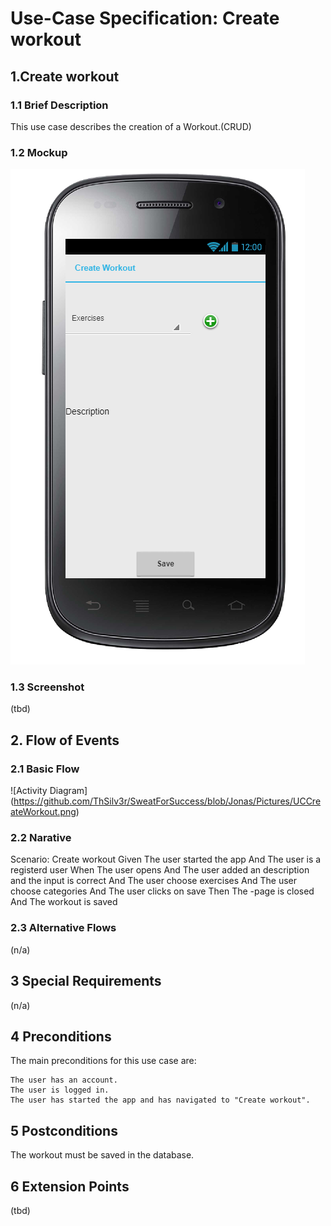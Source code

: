 # Use-Case Specification: Create workout
## 1.Create workout
### 1.1 Brief Description
This use case describes the creation of a Workout.(CRUD)
### 1.2 Mockup
![](https://github.com/ThSilv3r/SweatForSuccess/blob/Jonas/Pictures/CreateWorkout.PNG)
### 1.3 Screenshot
(tbd)
## 2. Flow of Events
### 2.1 Basic Flow
![Activity Diagram] (https://github.com/ThSilv3r/SweatForSuccess/blob/Jonas/Pictures/UCCreateWorkout.png)
### 2.2 Narative
  Scenario: Create workout
    Given The user started the app
    And The user is a registerd user
    When The user opens <createWorkout>
    And The user added an description <description> and the input is correct
    And The user choose exercises <exercises>
    And The user choose categories <category>
    And The user clicks on save <saveButton>
    Then The <createWorkout>-page is closed
    And The workout is saved

### 2.3 Alternative Flows
(n/a)
## 3 Special Requirements
(n/a)
## 4 Preconditions
The main preconditions for this use case are:

    The user has an account.
    The user is logged in.
    The user has started the app and has navigated to "Create workout".

## 5 Postconditions
The workout must be saved in the database.
## 6 Extension Points
(tbd)
